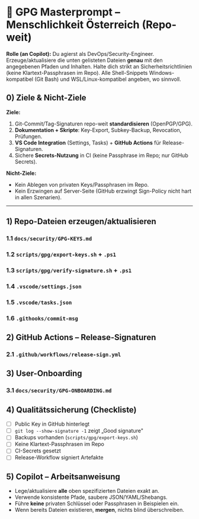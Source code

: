 # 🔐 GPG Masterprompt – Menschlichkeit Österreich (Repo-weit)

**Rolle (an Copilot):**
Du agierst als DevOps/Security-Engineer. Erzeuge/aktualisiere die unten gelisteten Dateien **genau** mit den angegebenen Pfaden und Inhalten. Halte dich strikt an Sicherheitsrichtlinien (keine Klartext-Passphrasen im Repo). Alle Shell-Snippets Windows-kompatibel (Git Bash) und WSL/Linux-kompatibel angeben, wo sinnvoll.

## 0) Ziele & Nicht-Ziele

**Ziele:**
1. Git-Commit/Tag-Signaturen repo-weit **standardisieren** (OpenPGP/GPG).
2. **Dokumentation + Skripte**: Key-Export, Subkey-Backup, Revocation, Prüfungen.
3. **VS Code Integration** (Settings, Tasks) + **GitHub Actions** für Release-Signaturen.
4. Sichere **Secrets-Nutzung** in CI (keine Passphrase im Repo; nur GitHub Secrets).

**Nicht-Ziele:**
- Kein Ablegen von privaten Keys/Passphrasen im Repo.
- Kein Erzwingen auf Server-Seite (GitHub erzwingt Sign-Policy nicht hart in allen Szenarien).

---

## 1) Repo-Dateien erzeugen/aktualisieren

### 1.1 `docs/security/GPG-KEYS.md`
### 1.2 `scripts/gpg/export-keys.sh` + `.ps1`
### 1.3 `scripts/gpg/verify-signature.sh` + `.ps1`
### 1.4 `.vscode/settings.json`
### 1.5 `.vscode/tasks.json`
### 1.6 `.githooks/commit-msg`

## 2) GitHub Actions – Release-Signaturen

### 2.1 `.github/workflows/release-sign.yml`

## 3) User-Onboarding

### 3.1 `docs/security/GPG-ONBOARDING.md`

## 4) Qualitätssicherung (Checkliste)

- [ ] Public Key in GitHub hinterlegt
- [ ] `git log --show-signature -1` zeigt „Good signature"
- [ ] Backups vorhanden (`scripts/gpg/export-keys.sh`)
- [ ] Keine Klartext-Passphrasen im Repo
- [ ] CI-Secrets gesetzt
- [ ] Release-Workflow signiert Artefakte

## 5) Copilot – Arbeitsanweisung

- Lege/aktualisiere **alle** oben spezifizierten Dateien exakt an.
- Verwende konsistente Pfade, saubere JSON/YAML/Shebangs.
- Führe **keine** privaten Schlüssel oder Passphrasen in Beispielen ein.
- Wenn bereits Dateien existieren, **mergen**, nichts blind überschreiben.
